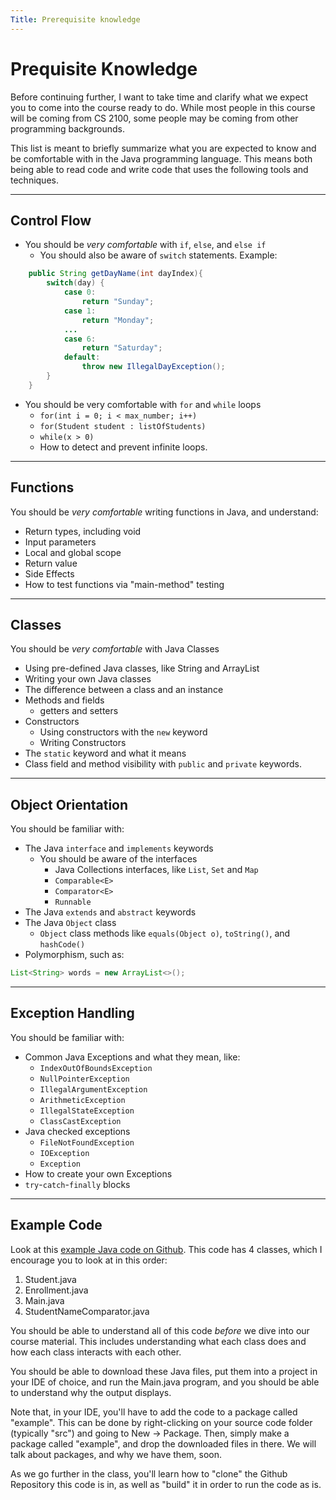 ```yaml
---
Title: Prerequisite knowledge
---
```


# Prequisite Knowledge

Before continuing further, I want to take time and clarify what we
expect you to come into the course ready to do. While most people
in this course will be coming from CS 2100, some people may be coming
from other programming backgrounds.

This list is meant to briefly summarize what you are expected to know
and be comfortable with in the Java programming language. This means
both being able to read code and write code that uses the following
tools and techniques.

---

## Control Flow

* You should be *very comfortable* with ```if```, ```else```, and ```else if```
  * You should also be aware of ```switch``` statements. Example:
```java
    public String getDayName(int dayIndex){
        switch(day) {
            case 0:
                return "Sunday";
            case 1:
                return "Monday";
            ...
            case 6:
                return "Saturday";
            default:
                throw new IllegalDayException();
        }
    }
```
* You should be very comfortable with ```for``` and ```while``` loops
  * ```for(int i = 0; i < max_number; i++)``` 
  * ```for(Student student : listOfStudents)```
  * ```while(x > 0)```
  * How to detect and prevent infinite loops.

---

## Functions

You should be *very comfortable* writing functions in Java, and understand:
* Return types, including void
* Input parameters
* Local and global scope
* Return value
* Side Effects
* How to test functions via "main-method" testing

---

## Classes

You should be *very comfortable* with Java Classes
* Using pre-defined Java classes, like String and ArrayList
* Writing your own Java classes
* The difference between a class and an instance
* Methods and fields
  * getters and setters
* Constructors
  * Using constructors with the ```new``` keyword
  * Writing Constructors
* The ```static``` keyword and what it means
* Class field and method visibility with ```public``` and ```private``` keywords.

---

## Object Orientation

You should be familiar with:
* The Java ```interface``` and ```implements``` keywords
  * You should be aware of the interfaces
    * Java Collections interfaces, like ```List```, ```Set``` and ```Map```
    * ```Comparable<E>```
    * ```Comparator<E>```
    * ```Runnable```
* The Java ```extends``` and ```abstract``` keywords
* The Java ```Object``` class
  * ```Object``` class methods like ```equals(Object o)```, ```toString()```, and ```hashCode()```
* Polymorphism, such as:
```java
List<String> words = new ArrayList<>();
```

---

## Exception Handling

You should be familiar with:
* Common Java Exceptions and what they mean, like:
  * ```IndexOutOfBoundsException```
  * ```NullPointerException```
  * ```IllegalArgumentException```
  * ```ArithmeticException```
  * ```IllegalStateException```
  * ```ClassCastException```
* Java checked exceptions
  * ```FileNotFoundException```
  * ```IOException```
  * ```Exception```
* How to create your own Exceptions
* ```try```-```catch```-```finally``` blocks

---

## Example Code

Look at this [example Java code on Github](https://github.com/sde-coursepack/java-prerequisite/tree/main/src/main/java/example).
This code has 4 classes, which I encourage you to look at in this order:

1. Student.java
2. Enrollment.java
3. Main.java
4. StudentNameComparator.java

You should be able to understand all of this code *before* we dive
into our course material. This includes understanding what each
class does and how each class interacts with each other.

You should be able to download these
Java files, put them into a project in your IDE of choice, and run
the Main.java program, and you should be able to understand why
the output displays.

Note that, in your IDE, you'll have to add the code to a package called
"example". This can be done by right-clicking on your source code
folder (typically "src") and going to New -> Package. Then, simply
make a package called "example", and drop the downloaded files in there.
We will talk about packages, and why we have them, soon.

As we go further in the class, you'll learn how to "clone" the Github
Repository this code is in, as well as "build" it in order to run
the code as is.